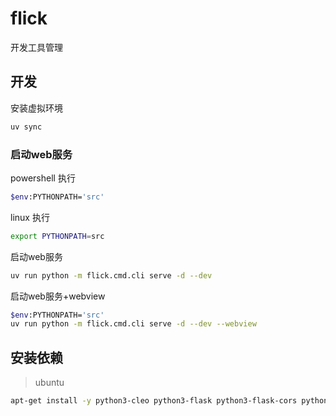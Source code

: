 # flick
开发工具管理


## 开发

安装虚拟环境

```bash
uv sync
```

### 启动web服务

powershell 执行

```bash
$env:PYTHONPATH='src'
```

linux 执行

```bash
export PYTHONPATH=src
```

启动web服务

```bash
uv run python -m flick.cmd.cli serve -d --dev
```

启动web服务+webview

```bash
$env:PYTHONPATH='src'
uv run python -m flick.cmd.cli serve -d --dev --webview
```

## 安装依赖

> ubuntu
```bash
apt-get install -y python3-cleo python3-flask python3-flask-cors python3-flask-restful python3-httpx python3-requests python3-docker python3-retry python3-psutil python3-distro python3-webview
```

